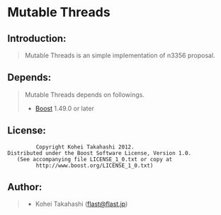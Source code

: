Mutable Threads
===============

Introduction:
-------------

> Mutable Threads is an simple implementation of n3356 proposal.

Depends:
--------

> Mutable Threads depends on followings.
>
> * [Boost](http://www.boost.org/) 1.49.0 or later

License:
--------

             Copyright Kohei Takahashi 2012.
    Distributed under the Boost Software License, Version 1.0.
       (See accompanying file LICENSE_1_0.txt or copy at
             http://www.boost.org/LICENSE_1_0.txt)

Author:
-------

> * Kohei Takahashi (flast@flast.jp)
